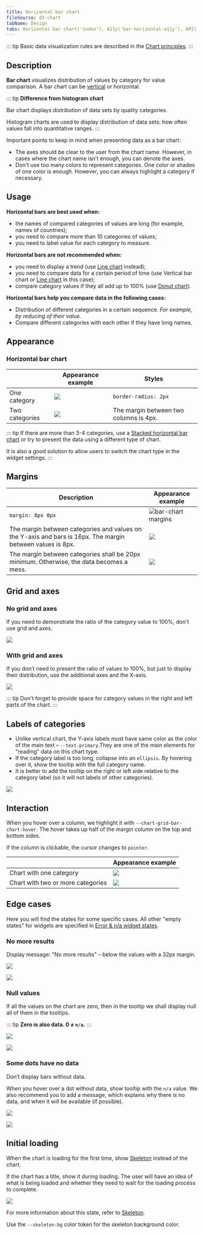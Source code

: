 ```yaml
---
title: Horizontal bar chart
fileSource: d3-chart
tabName: Design
tabs: Horizontal bar chart('index'), A11y('bar-horizontal-a11y'), API('bar-horizontal-api'), Examples('bar-horizontal-d3-code'), Changelog('d3-chart-changelog')
---
```


::: tip
Basic data visualization rules are described in the [Chart principles](/data-display/d3-chart).
:::

## Description

**Bar chart** visualizes distribution of values by category for value comparison. A bar chart can be [vertical](/data-display/bar-chart/) or horizontal.

::: tip
**Difference from histogram chart**

Bar chart displays distribution of data sets by quality categories.

Histogram charts are used to display distribution of data sets: how often values fall into quantitative ranges.
:::

Important points to keep in mind when presenting data as a bar chart:

- The axes should be clear to the user from the chart name. However, in cases where the chart name isn’t enough, you can denote the axes.
- Don't use too many colors to represent categories. One color or shades of one color is enough. However, you can always highlight a category if necessary.

## Usage

**Horizontal bars are best used when:**

- the names of compared categories of values are long (for example, names of countries);
- you need to compare more than 10 categories of values;
- you need to label value for each category to measure.

**Horizontal bars are not recommended when:**

- you need to display a trend (use [Line chart](/data-display/line-chart/) instead);
- you need to compare data for a certain period of time (use Vertical bar chart or [Line chart](/data-display/line-chart/) in this case);
- compare category values if they all add up to 100% (use [Donut chart](/data-display/donut-chart/)).

**Horizontal bars help you compare data in the following cases:**

- Distribution of different categories in a certain sequence. _For example, by reducing of their value._
- Compare different categories with each other if they have long names.

## Appearance

### Horizontal bar chart

|                | Appearance example                          | Styles                                 |
| -------------- | ------------------------------------------- | -------------------------------------- |
| One category   | ![](static/one-cat.png)  | `border-radius: 2px`                   |
| Two categories | ![](static/two-cat.png) | The margin between two columns is 4px. |

::: tip
If there are more than 3-4 categories, use a [Stacked horizontal bar chart](/data-display/stacked-horizontal-bar/) or try to present the data using a different type of chart.

It is also a good solution to allow users to switch the chart type in the widget settings.
:::

## Margins

| Description                                                                                                | Appearance example                         |
| ---------------------------------------------------------------------------------------------------------- | ------------------------------------------ |
| `margin: 8px 0px`                                                                                          | ![bar-chart margins](static/margins-1.png) |
| The margin between categories and values on the Y-axis and bars is 16px. The margin between values is 8px. | ![](static/margins-2.png) |
| The margin between categories shall be 20px minimum. Otherwise, the data becomes a mess.                   | ![](static/margins-3.png) |

## Grid and axes

### No grid and axes

If you need to demonstrate the ratio of the category value to 100%, don't use grid and axes.

![](static/one-cat.png)

### With grid and axes

If you don’t need to present the ratio of values to 100%, but just to display their distribution, use the additional axes and the X-axis.

![](static/grid.png)

::: tip
Don't forget to provide space for category values in the right and left parts of the chart.
:::

## Labels of categories

- Unlike vertical chart, the Y-axis labels must have same color as the color of the main text – `--text-primary`.They are one of the main elements for "reading" data on this chart type.
- If the category label is too long, collapse into an `ellipsis`. By hovering over it, show the tooltip with the full category name.
- It is better to add the tooltip on the right or left side relative to the category label (so it will not labels of other categories).

![](static/label.png)

## Interaction

When you hover over a column, we highlight it with `--chart-grid-bar-chart-hover`. The hover takes up half of the margin column on the top and bottom sides.

If the column is clickable, the cursor changes to `pointer`.

|                                   | Appearance example                                         |
| --------------------------------- | ---------------------------------------------------------- |
| Chart with one category           | ![](static/hover-1.png)                |
| Chart with two or more categories | ![](static/hover-2.png) |

## Edge cases

Here you will find the states for some specific cases. All other "empty states" for widgets are specified in [Error & n/a widget states](/components/widget-empty/).

### No more results

Display message: "No more results" – below the values with a 32px margin.

![](static/no-more-bar-horizontal.png)

![](static/no-more-2.png)

### Null values

If all the values on the chart are zero, then in the tooltip we shall display null all of them in the tooltips.

::: tip
**Zero is also data. 0 ≠ `n/a`.**
:::

![](static/null-bar-horizontal.png)

![](static/null-2.png)

### Some dots have no data

Don’t display bars without data.

When you hover over a dot without data, show tooltip with the `n/a` value. We also recommend you to add a message, which explains why there is no data, and when it will be available (if possible).

![](static/na.png)

![](static/na-2.png)

## Initial loading

When the chart is loading for the first time, show [Skeleton](/components/skeleton/) instead of the chart.

If the chart has a title, show it during loading. The user will have an idea of what is being loaded and whether they need to wait for the loading process to complete.

![](static/bar-horizontal-skeleton.png)

For more information about this state, refer to [Skeleton](/components/skeleton/).

Use the `--skeleton-bg` color token for the skeleton background color.

